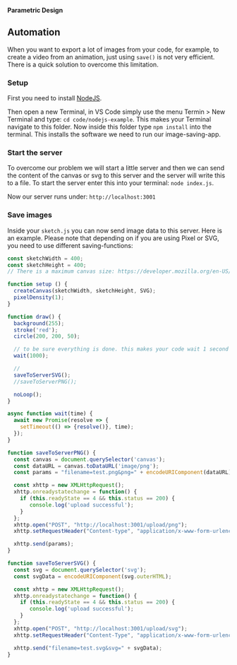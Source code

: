 **Parametric Design**

## Automation

When you want to export a lot of images from your code, for example, to create a video from an animation, just using `save()` is not very efficient. There is a quick solution to overcome this limitation.

### Setup

First you need to install [NodeJS](https://nodejs.org/en/download/).

Then open a new Terminal, in VS Code simply use the menu Termin > New Terminal and type: `cd code/nodejs-example`. This makes your Terminal navigate to this folder. Now inside this folder type `npm install` into the terminal. This installs the software we need to run our image-saving-app.

### Start the server

To overcome our problem we will start a little server and then we can send the content of the canvas or svg to this server and the server will write this to a file. To start the server enter this into your terminal: `node index.js`.

Now our server runs under: `http://localhost:3001`

### Save images
Inside your `sketch.js` you can now send image data to this server. Here is an example. Please note that depending on if you are using Pixel or SVG, you need to use different saving-functions:

```js
const sketchWidth = 400;
const sketchHeight = 400;
// There is a maximum canvas size: https://developer.mozilla.org/en-US/docs/Web/HTML/Element/canvas#maximum_canvas_size

function setup () {
  createCanvas(sketchWidth, sketchHeight, SVG);
  pixelDensity(1);
}

function draw() {
  background(255);
  stroke('red');
  circle(200, 200, 50);

  // to be sure everything is done. this makes your code wait 1 second before saving the file.
  wait(1000);

  // 
  saveToServerSVG();
  //saveToServerPNG();

  noLoop();
}

async function wait(time) {
  await new Promise(resolve => {
    setTimeout(() => {resolve()}, time);
  });
}

function saveToServerPNG() {
  const canvas = document.querySelector('canvas');
  const dataURL = canvas.toDataURL('image/png');
  const params = "filename=test.png&png=" + encodeURIComponent(dataURL);

  const xhttp = new XMLHttpRequest();
  xhttp.onreadystatechange = function() {
    if (this.readyState == 4 && this.status == 200) {
       console.log('upload successful');
    }
  };
  xhttp.open("POST", "http://localhost:3001/upload/png");
  xhttp.setRequestHeader("Content-type", "application/x-www-form-urlencoded");

  xhttp.send(params);
}

function saveToServerSVG() {
  const svg = document.querySelector('svg');
  const svgData = encodeURIComponent(svg.outerHTML);

  const xhttp = new XMLHttpRequest();
  xhttp.onreadystatechange = function() {
    if (this.readyState == 4 && this.status == 200) {
       console.log('upload successful');
    }
  };
  xhttp.open("POST", "http://localhost:3001/upload/svg");
  xhttp.setRequestHeader("Content-Type", "application/x-www-form-urlencoded");

  xhttp.send("filename=test.svg&svg=" + svgData);
}
```